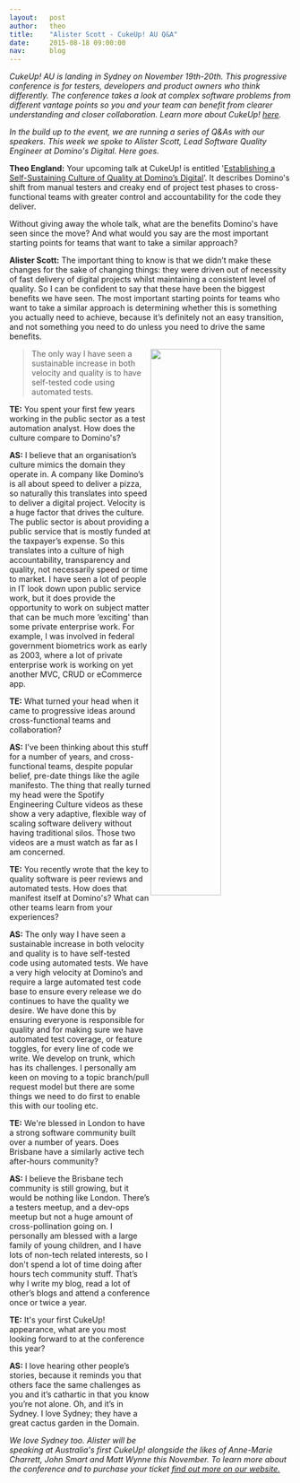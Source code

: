 ```yaml
---
layout:   post
author:   theo
title:    "Alister Scott - CukeUp! AU Q&A"
date:     2015-08-18 09:00:00
nav:      blog
---
```



*CukeUp! AU is landing in Sydney on November 19th-20th. This progressive conference is for testers, developers and product owners who think differently. The conference takes a look at complex software problems from different vantage points so you and your team can benefit from clearer understanding and closer collaboration. Learn more about CukeUp! [here](https://cucumber.io/events/cukeup-australia-2015).*

*In the build up to the event, we are running a series of Q&As with our speakers. This week we spoke to Alister Scott, Lead Software Quality Engineer at Domino's Digital. Here goes.* 

**Theo England:** Your upcoming talk at CukeUp! is entitled '[Establishing a Self-Sustaining Culture of Quality at Domino’s Digital](https://cucumber.io/events/cukeup-australia-2015)’. It describes Domino's shift from manual testers and creaky end of project test phases to cross-functional teams with greater control and accountability for the code they deliver. 

Without giving away the whole talk, what are the benefits Domino's have seen since the move? And what would you say are the most important starting points for teams that want to take a similar approach?

**Alister Scott:** The important thing to know is that we didn’t make these changes for the sake of changing things: they were driven out of necessity of fast delivery of digital projects whilst maintaining a consistent level of quality. So I can be confident to say that these have been the biggest benefits we have seen. The most important starting points for teams who want to take a similar approach is determining whether this is something you actually need to achieve, because it’s definitely not an easy transition, and not something you need to do unless you need to drive the same benefits.

<img src="https://cucumber.io/images/blog/alister-scott-profile-300.jpg" style="float:right; width:50%">

> The only way I have seen a sustainable increase in both velocity and quality is to have self-tested code using automated tests.

**TE:** You spent your first few years working in the public sector as a test automation analyst. How does the culture compare to Domino's? 

**AS:** I believe that an organisation’s culture mimics the domain they operate in. A company like Domino’s is all about speed to deliver a pizza, so naturally this translates into speed to deliver a digital project. Velocity is a huge factor that drives the culture. The public sector is about providing a public service that is mostly funded at the taxpayer’s expense. So this translates into a culture of high accountability, transparency and quality, not necessarily speed or time to market. I have seen a lot of people in IT look down upon public service work, but it does provide the opportunity to work on subject matter that can be much more ‘exciting' than some private enterprise work. For example, I was involved in federal government biometrics work as early as 2003, where a lot of private enterprise work is working on yet another MVC, CRUD or eCommerce app. 

**TE:** What turned your head when it came to progressive ideas around cross-functional teams and collaboration?

**AS:** I’ve been thinking about this stuff for a number of years, and cross-functional teams, despite popular belief, pre-date things like the agile manifesto. The thing that really turned my head were the Spotify Engineering Culture videos as these show a very adaptive, flexible way of scaling software delivery without having traditional silos. Those two videos are a must watch as far as I am concerned.

**TE:** You recently wrote that the key to quality software is peer reviews and automated tests. How does that manifest itself at Domino's? What can other teams learn from your experiences?

**AS:** The only way I have seen a sustainable increase in both velocity and quality is to have self-tested code using automated tests. We have a very high velocity at Domino’s and require a large automated test code base to ensure every release we do continues to have the quality we desire. We have done this by ensuring everyone is responsible for quality and for making sure we have automated test coverage, or feature toggles, for every line of code we write. We develop on trunk, which has its challenges. I personally am keen on moving to a topic branch/pull request model but there are some things we need to do first to enable this with our tooling etc.

**TE:** We're blessed in London to have a strong software community built over a number of years. Does Brisbane have a similarly active tech after-hours community?

**AS:** I believe the Brisbane tech community is still growing, but it would be nothing like London. There’s a testers meetup, and a dev-ops meetup but not a huge amount of cross-pollination going on. I personally am blessed with a large family of young children, and I have lots of non-tech related interests, so I don't spend a lot of time doing after hours tech community stuff. That’s why I write my blog, read a lot of other’s blogs and attend a conference once or twice a year.

**TE:** It's your first CukeUp! appearance, what are you most looking forward to at the conference this year?

**AS:** I love hearing other people’s stories, because it reminds you that others face the same challenges as you and it’s cathartic in that you know you’re not alone. Oh, and it’s in Sydney. I love Sydney; they have a great cactus garden in the Domain.

*We love Sydney too. Alister will be speaking at Australia's first CukeUp! alongside the likes of Anne-Marie Charrett, John Smart and Matt Wynne this November. To learn more about the conference and to purchase your ticket [find out more on our website.](https://cucumber.io/events/cukeup-australia-2015)*

